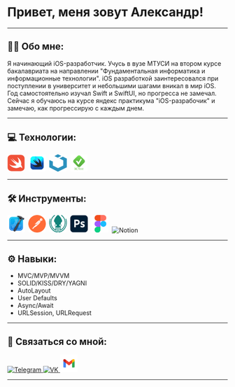 # Привет, меня зовут Александр!

---

<!--
**AlexanderPleshakov/alexanderpleshakov** is a ✨ _special_ ✨ repository because its `README.md` (this file) appears on your GitHub profile.

Here are some ideas to get you started:

- 🔭 I’m currently working on ...
- 🌱 I’m currently learning ...
- 👯 I’m looking to collaborate on ...
- 🤔 I’m looking for help with ...
- 💬 Ask me about ...
- 📫 How to reach me: ...
- 😄 Pronouns: ...
- ⚡ Fun fact: ...
-->

## :man_technologist: Обо мне:

Я начинающий iOS-разработчик. Учусь в вузе МТУСИ на втором курсе бакалавриата на направлении "Фундаментальная информатика и информационные технологии". iOS разработкой заинтересовался при поступлении в университет и небольшими шагами вникал в мир iOS. Год самостоятельно изучал Swift и SwiftUI, но прогресса не замечал. Сейчас я обучаюсь на курсе яндекс практикума "iOS-разрабочик" и замечаю, как прогрессирую с каждым днем. 

---



## 💻 Технологии:

<div>
  <img src="https://github.com/devicons/devicon/blob/master/icons/swift/swift-original.svg" title="Swift" alt="swift" width="40" height="40"/>&nbsp
  <img src="https://github.com/AlexanderPleshakov/alexanderpleshakov/blob/main/assets/swiftui.png" title="SwiftUI" alt="swiftUI" width="40" height="40"/>&nbsp
  <img src="https://github.com/AlexanderPleshakov/alexanderpleshakov/blob/main/assets/uikit.svg" title="UIKit" alt="UIKIt" width="40" height="40"/>&nbsp
  <img src="https://github.com/AlexanderPleshakov/alexanderpleshakov/blob/main/assets/xctests.png.webp" title="UI/Unit Tests" alt="XCTest" width="40" height="40"/>&nbsp
</div>

---

## 🛠 Инструменты:

<div>
   <img src="https://github.com/devicons/devicon/blob/master/icons/xcode/xcode-original.svg" title="Xcode" alt="Xcode" width="40" height="40"/>&nbsp;
  <img src="https://github.com/AlexanderPleshakov/alexanderpleshakov/blob/main/assets/postman.svg" title="Postman" alt="Postman" width="40" height="40"/>&nbsp;
  <img src="https://github.com/AlexanderPleshakov/alexanderpleshakov/blob/main/assets/gitkraken.svg" title="GitKraken" alt="GitKraken" width="40" height="40"/>&nbsp;
  <img src="https://github.com/devicons/devicon/blob/master/icons/photoshop/photoshop-plain.svg" title="photoshop" alt="photoshop" width="40" height="40"/>&nbsp;
  <img src="https://github.com/devicons/devicon/blob/master/icons/figma/figma-original.svg" title="figma" alt="figma" width="40" height="40"/>&nbsp;
  <img src="https://upload.wikimedia.org/wikipedia/commons/e/e9/Notion-logo.svg" title="Notion" alt="Notion" width="40" height="40"/>&nbsp;
  
</div>

---

## ⚙️ Навыки:
- MVC/MVP/MVVM
- SOLID/KISS/DRY/YAGNI
- AutoLayout
- User Defaults
- Async/Await
- URLSession, URLRequest

---

## 🤝 Связаться со мной:

  <div id="badges">
    <a href="https://t.me/avtomatoUwU" target="_blank">
      <img src="https://cdn-icons-png.flaticon.com/512/2111/2111646.png" width="40" height="40" alt="Telegram" />
    </a>
    <a href="https://vk.com/prostoal_ex" target="_blank">
      <img src="https://cdn-icons-png.flaticon.com/512/145/145813.png" width="40" height="40" alt="VK"/>
    </a>
    <a href="mailto:alexanderpleshakovone@gmail.com" target="_blank">
      <img src="https://github.com/AlexanderPleshakov/alexanderpleshakov/blob/main/assets/gmail.png" width="40" height="40" alt="Gmail"/>
    </a>
  </div>

---

